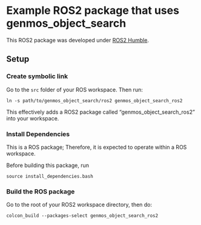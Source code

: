 # Example ROS2 package that uses genmos_object_search

This ROS2 package was developed under [ROS2 Humble](https://docs.ros.org/en/humble/index.html).

## Setup

### Create symbolic link

Go to the `src` folder of your ROS workspace. Then run:
```
ln -s path/to/genmos_object_search/ros2 genmos_object_search_ros2
```
This effectively adds a ROS2 package called “genmos_object_search_ros2” into your workspace.


### Install Dependencies
This is a ROS package; Therefore, it is expected to operate within a ROS workspace.

Before building this package, run
```
source install_dependencies.bash
```

### Build the ROS package
Go to the root of your ROS2 workspace directory, then do:
```
colcon_build --packages-select genmos_object_search_ros2
```
